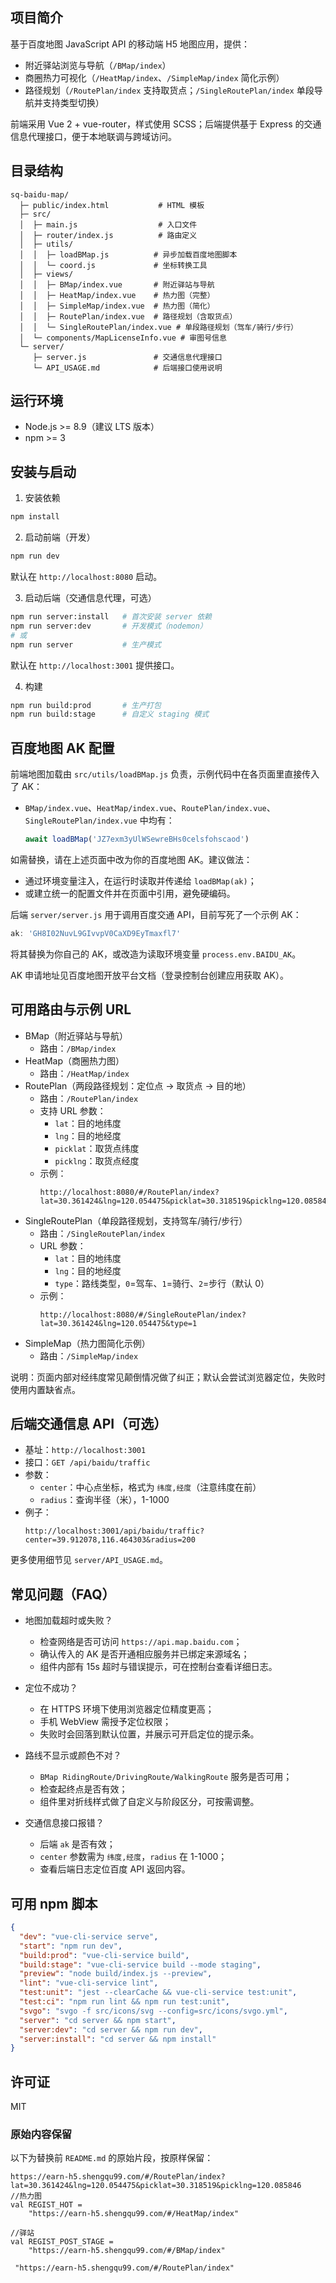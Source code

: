 ## 项目简介

基于百度地图 JavaScript API 的移动端 H5 地图应用，提供：
- 附近驿站浏览与导航（`/BMap/index`）
- 商圈热力可视化（`/HeatMap/index`、`/SimpleMap/index` 简化示例）
- 路径规划（`/RoutePlan/index` 支持取货点；`/SingleRoutePlan/index` 单段导航并支持类型切换）

前端采用 Vue 2 + vue-router，样式使用 SCSS；后端提供基于 Express 的交通信息代理接口，便于本地联调与跨域访问。

## 目录结构

```text
sq-baidu-map/
  ├─ public/index.html           # HTML 模板
  ├─ src/
  │  ├─ main.js                  # 入口文件
  │  ├─ router/index.js          # 路由定义
  │  ├─ utils/
  │  │  ├─ loadBMap.js          # 异步加载百度地图脚本
  │  │  └─ coord.js             # 坐标转换工具
  │  ├─ views/
  │  │  ├─ BMap/index.vue       # 附近驿站与导航
  │  │  ├─ HeatMap/index.vue    # 热力图（完整）
  │  │  ├─ SimpleMap/index.vue  # 热力图（简化）
  │  │  ├─ RoutePlan/index.vue  # 路径规划（含取货点）
  │  │  └─ SingleRoutePlan/index.vue # 单段路径规划（驾车/骑行/步行）
  │  └─ components/MapLicenseInfo.vue # 审图号信息
  └─ server/
     ├─ server.js               # 交通信息代理接口
     └─ API_USAGE.md            # 后端接口使用说明
```

## 运行环境

- Node.js >= 8.9（建议 LTS 版本）
- npm >= 3

## 安装与启动

1) 安装依赖

```bash
npm install
```

2) 启动前端（开发）

```bash
npm run dev
```

默认在 `http://localhost:8080` 启动。

3) 启动后端（交通信息代理，可选）

```bash
npm run server:install   # 首次安装 server 依赖
npm run server:dev       # 开发模式（nodemon）
# 或
npm run server           # 生产模式
```

默认在 `http://localhost:3001` 提供接口。

4) 构建

```bash
npm run build:prod       # 生产打包
npm run build:stage      # 自定义 staging 模式
```

## 百度地图 AK 配置

前端地图加载由 `src/utils/loadBMap.js` 负责，示例代码中在各页面里直接传入了 AK：

- `BMap/index.vue`、`HeatMap/index.vue`、`RoutePlan/index.vue`、`SingleRoutePlan/index.vue` 中均有：
  ```js
  await loadBMap('JZ7exm3yUlWSewreBHs0celsfohscaod')
  ```

如需替换，请在上述页面中改为你的百度地图 AK。建议做法：
- 通过环境变量注入，在运行时读取并传递给 `loadBMap(ak)`；
- 或建立统一的配置文件并在页面中引用，避免硬编码。

后端 `server/server.js` 用于调用百度交通 API，目前写死了一个示例 AK：

```js
ak: 'GH8I02NuvL9GIvvpV0CaXD9EyTmaxfl7'
```

将其替换为你自己的 AK，或改造为读取环境变量 `process.env.BAIDU_AK`。

AK 申请地址见百度地图开放平台文档（登录控制台创建应用获取 AK）。

## 可用路由与示例 URL

- BMap（附近驿站与导航）
  - 路由：`/BMap/index`
- HeatMap（商圈热力图）
  - 路由：`/HeatMap/index`
- RoutePlan（两段路径规划：定位点 -> 取货点 -> 目的地）
  - 路由：`/RoutePlan/index`
  - 支持 URL 参数：
    - `lat`：目的地纬度
    - `lng`：目的地经度
    - `picklat`：取货点纬度
    - `picklng`：取货点经度
  - 示例：
    ```
    http://localhost:8080/#/RoutePlan/index?lat=30.361424&lng=120.054475&picklat=30.318519&picklng=120.085846
    ```
- SingleRoutePlan（单段路径规划，支持驾车/骑行/步行）
  - 路由：`/SingleRoutePlan/index`
  - URL 参数：
    - `lat`：目的地纬度
    - `lng`：目的地经度
    - `type`：路线类型，`0`=驾车、`1`=骑行、`2`=步行（默认 0）
  - 示例：
    ```
    http://localhost:8080/#/SingleRoutePlan/index?lat=30.361424&lng=120.054475&type=1
    ```
- SimpleMap（热力图简化示例）
  - 路由：`/SimpleMap/index`

说明：页面内部对经纬度常见颠倒情况做了纠正；默认会尝试浏览器定位，失败时使用内置缺省点。

## 后端交通信息 API（可选）

- 基址：`http://localhost:3001`
- 接口：`GET /api/baidu/traffic`
- 参数：
  - `center`：中心点坐标，格式为 `纬度,经度`（注意纬度在前）
  - `radius`：查询半径（米），1-1000
- 例子：
  ```
  http://localhost:3001/api/baidu/traffic?center=39.912078,116.464303&radius=200
  ```

更多使用细节见 `server/API_USAGE.md`。

## 常见问题（FAQ）

- 地图加载超时或失败？
  - 检查网络是否可访问 `https://api.map.baidu.com`；
  - 确认传入的 AK 是否开通相应服务并已绑定来源域名；
  - 组件内部有 15s 超时与错误提示，可在控制台查看详细日志。

- 定位不成功？
  - 在 HTTPS 环境下使用浏览器定位精度更高；
  - 手机 WebView 需授予定位权限；
  - 失败时会回落到默认位置，并展示可开启定位的提示条。

- 路线不显示或颜色不对？
  - `BMap RidingRoute/DrivingRoute/WalkingRoute` 服务是否可用；
  - 检查起终点是否有效；
  - 组件里对折线样式做了自定义与阶段区分，可按需调整。

- 交通信息接口报错？
  - 后端 `ak` 是否有效；
  - `center` 参数需为 `纬度,经度`，`radius` 在 1-1000；
  - 查看后端日志定位百度 API 返回内容。

## 可用 npm 脚本

```json
{
  "dev": "vue-cli-service serve",
  "start": "npm run dev",
  "build:prod": "vue-cli-service build",
  "build:stage": "vue-cli-service build --mode staging",
  "preview": "node build/index.js --preview",
  "lint": "vue-cli-service lint",
  "test:unit": "jest --clearCache && vue-cli-service test:unit",
  "test:ci": "npm run lint && npm run test:unit",
  "svgo": "svgo -f src/icons/svg --config=src/icons/svgo.yml",
  "server": "cd server && npm start",
  "server:dev": "cd server && npm run dev",
  "server:install": "cd server && npm install"
}
```

## 许可证

MIT

### 原始内容保留

以下为替换前 `README.md` 的原始片段，按原样保留：

```
https://earn-h5.shengqu99.com/#/RoutePlan/index?lat=30.361424&lng=120.054475&picklat=30.318519&picklng=120.085846
//热力图
val REGIST_HOT =
    "https://earn-h5.shengqu99.com/#/HeatMap/index"

//驿站
val REGIST_POST_STAGE =
    "https://earn-h5.shengqu99.com/#/BMap/index"

 "https://earn-h5.shengqu99.com/#/RoutePlan/index"
```